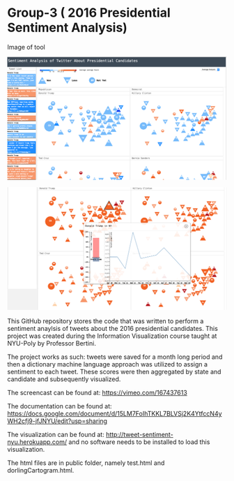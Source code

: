 # Group-3 ( 2016 Presidential Sentiment Analysis)

Image of tool

![](/public/img/first.png)

![](/public/img/second.png)

This GitHub repository stores the code that was written to perform a sentiment anaylsis of tweets about the 2016 presidential candidates. This project was created during the Information Visualization course taught at NYU-Poly by Professor Bertini. 

The project works as such:
tweets were saved for a month long period and then a dictionary machine language approach was utilized to assign a sentiment to each tweet. These scores were then aggregated by state and candidate and subsequently visualized. 

The screencast can be found at: https://vimeo.com/167437613

The documentation can be found at: https://docs.google.com/document/d/15LM7FoIhTKKL7BLVSj2K4YtfccN4yWH2cfj9-jfJNYU/edit?usp=sharing

The visualization can be found at: http://tweet-sentiment-nyu.herokuapp.com/
and no software needs to be installed to load this visualization.


The html files are in public folder, namely test.html and dorlingCartogram.html.
